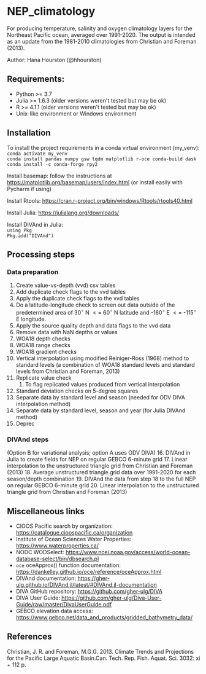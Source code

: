 # NEP_climatology
For producing temperature, salinity and oxygen climatology layers for the Northeast Pacific ocean, averaged over 1991-2020. The output is intended as an update from the 1981-2010 climatologies from Christian and Foreman (2013). 

Author: Hana Hourston (@hhourston)

## Requirements:
* Python >= 3.7
* Julia >= 1.6.3 (older versions weren't tested but may be ok)
* R >= 4.1.1 (older versions weren't tested but may be ok)
* Unix-like environment or Windows environment
  
## Installation
To install the project requirements in a conda virtual environment (my_venv): \
`conda activate my_venv` \
`conda install pandas numpy gsw tqdm matplotlib r-oce conda-build dask` \
`conda install -c conda-forge rpy2` 

Install basemap: follow the instructions at https://matplotlib.org/basemap/users/index.html (or install easily with Pycharm if using)

Install Rtools: https://cran.r-project.org/bin/windows/Rtools/rtools40.html

Install Julia: https://julialang.org/downloads/

Install DIVAnd in Julia: \
`using Pkg` \
`Pkg.add("DIVAnd")`

## Processing steps
### Data preparation
1. Create value-vs-depth (vvd) csv tables
2. Add duplicate check flags to the vvd tables
3. Apply the duplicate check flags to the vvd tables
4. Do a latitude-longitude check to screen out data outside of the predetermined area of 30$^\circ$ N $<=$ 60$^\circ$ N latitude and -160$^\circ$ E $<=$ -115$^\circ$ E longitude.
5. Apply the source quality depth and data flags to the vvd data
6. Remove data with NaN depths or values
7. WOA18 depth checks
8. WOA18 range checks
9. WOA18 gradient checks
10. Vertical interpolation using modified Reiniger-Ross (1968) method to standard levels (a combination of WOA18 standard levels and standard levels from Christian and Foreman, 2013)
11. Replicate value check
    1. To flag replicated values produced from vertical interpolation
12. Standard deviation checks on 5-degree squares
13. Separate data by standard level and season (needed for ODV DIVA interpolation method)
14. Separate data by standard level, season and year (for Julia DIVAnd method)
15. Deprec

### DIVAnd steps 
(Option B for variational analysis; option A uses ODV DIVA)
16. DIVAnd in Julia to create fields for NEP on regular GEBCO 6-minute grid
17. Linear interpolation to the unstructured triangle grid from Christian and Foreman (2013)
18. Average unstructured triangle grid data over 1991-2020 for each season/depth combination
19. DIVAnd the data from step 18 to the full NEP on regular GEBCO 6-minute grid
20. Linear interpolation to the unstructured triangle grid from Christian and Foreman (2013)

## Miscellaneous links
* CIOOS Pacific search by organization: https://catalogue.cioospacific.ca/organization
* Institute of Ocean Sciences Water Properties: https://www.waterproperties.ca/
* NODC WODSelect: https://www.ncei.noaa.gov/access/world-ocean-database-select/bin/dbsearch.pl
* `oce` oceApprox() function documentation: https://dankelley.github.io/oce/reference/oceApprox.html
* DIVAnd documentation: https://gher-ulg.github.io/DIVAnd.jl/latest/#DIVAnd.jl-documentation
* DIVA GitHub repository: https://github.com/gher-ulg/DIVA
* DIVA User Guide: https://github.com/gher-ulg/Diva-User-Guide/raw/master/DivaUserGuide.pdf
* GEBCO elevation data access: https://www.gebco.net/data_and_products/gridded_bathymetry_data/

## References
Christian, J. R. and Foreman, M.G.G. 2013. Climate Trends and Projections for the Pacific Large
Aquatic Basin.Can. Tech. Rep. Fish. Aquat. Sci. 3032: xi + 112 p.
